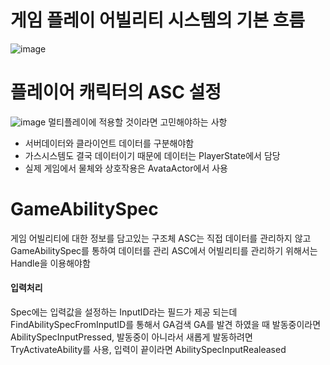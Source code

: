 # 게임 플레이 어빌리티 시스템의 기본 흐름
![image](https://github.com/m-mang2/unrealability/assets/135841268/eefdd510-6913-4098-8926-d75649c5c28f)

# 플레이어 캐릭터의 ASC 설정
![image](https://github.com/m-mang2/unrealability/assets/135841268/8351c4db-020a-497c-be61-415a6973f625)
멀티플레이에 적용할 것이라면 고민해야하는 사항
* 서버데이터와 클라이언트 데이터를 구분해야함
* 가스시스템도 결국 데이터이기 때문에 데이터는 PlayerState에서 담당
* 실제 게임에서 물체와 상호작용은 AvataActor에서 사용

# GameAbilitySpec
게임 어빌리티에 대한 정보를 담고있는 구조체
ASC는 직접 데이터를 관리하지 않고 GameAbilitySpec를 통하여 데이터를 관리
ASC에서 어빌리티를 관리하기 위해서는 Handle을 이용해야함
#### 입력처리
Spec에는 입력값을 설정하는 InputID라는 필드가 제공 되는데 FindAbilitySpecFromInputID를 통해서 GA검색
GA를 발견 하였을 때 발동중이라면 AbilitySpecInputPressed, 발동중이 아니라서 새롭게 발동하려면 TryActivateAbility를 사용, 입력이 끝이라면 AbilitySpecInputRealeased
